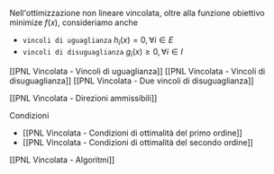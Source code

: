 Nell'ottimizzazione non lineare vincolata, oltre alla funzione obiettivo minimize $f(x)$, consideriamo anche
- `vincoli di uguaglianza` $h_i(x) = 0, \forall i \in E$
- `vincoli di disuguaglianza` $g_i(x) \geq 0, \forall i \in I$

[[PNL Vincolata - Vincoli di uguaglianza]]
[[PNL Vincolata - Vincoli di disuguaglianza]]
[[PNL Vincolata - Due vincoli di disuguaglianza]]

[[PNL Vincolata - Direzioni ammissibili]]

Condizioni
- [[PNL Vincolata - Condizioni di ottimalità del primo ordine]]
- [[PNL Vincolata - Condizioni di ottimalità del secondo ordine]]

[[PNL Vincolata - Algoritmi]]